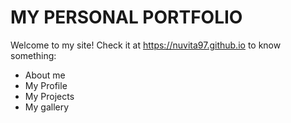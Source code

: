 # MY PERSONAL PORTFOLIO

Welcome to my site! Check it at https://nuvita97.github.io to know something:
 
- About me
- My Profile
- My Projects
- My gallery
